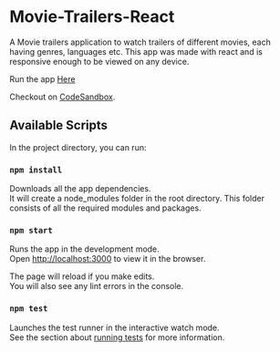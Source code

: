 # Movie-Trailers-React

A Movie trailers application to watch trailers of different movies, each having genres, languages etc.
This app was made with react and is responsive enough to be viewed on any device.

Run the app [Here](https://teeejaey.github.io/csb-u4u39z/)

Checkout on [CodeSandbox](https://codesandbox.io/s/github/TeeeJaey/MovieTrailers-React).

## Available Scripts

In the project directory, you can run:

### `npm install`

Downloads all the app dependencies.\
It will create a node_modules folder in the root directory. This folder consists of all the required modules and packages.

### `npm start`

Runs the app in the development mode.\
Open [http://localhost:3000](http://localhost:3000) to view it in the browser.

The page will reload if you make edits.\
You will also see any lint errors in the console.

### `npm test`

Launches the test runner in the interactive watch mode.\
See the section about [running tests](https://facebook.github.io/create-react-app/docs/running-tests) for more information.
